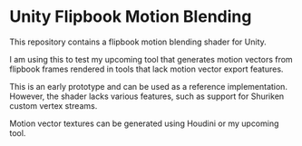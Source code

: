 Unity Flipbook Motion Blending
===

This repository contains a flipbook motion blending shader for Unity.

I am using this to test my upcoming tool that generates motion vectors from flipbook frames rendered in tools that lack motion vector export features.

This is an early prototype and can be used as a reference implementation. However, the shader lacks various features, such as support for Shuriken custom vertex streams.

Motion vector textures can be generated using Houdini or my upcoming tool.
